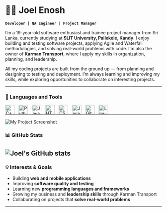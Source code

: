 # 👨‍💻 Joel Enosh

**`Developer | QA Engineer | Project Manager`**

I’m a 19-year-old software enthusiast and trainee project manager from Sri Lanka, currently studying at **SLIT University, Pallekele, Kandy**. I enjoy building and testing software projects, applying Agile and Waterfall methodologies, and solving real-world problems with code. I’m also the owner of **Karman Transport**, where I apply my skills in organization, planning, and leadership.

All my coding projects are built from the ground up — from planning and designing to testing and deployment. I’m always learning and improving my skills, while exploring opportunities to collaborate on interesting projects.

---

### 🧰 Languages and Tools

<img align="left" alt="C++" width="30px" style="padding-right:10px;" src="https://cdn.jsdelivr.net/gh/devicons/devicon/icons/cplusplus/cplusplus-line.svg"/>
<img align="left" alt="Python" width="30px" style="padding-right:10px;" src="https://cdn.jsdelivr.net/gh/devicons/devicon/icons/python/python-plain.svg"/>
<img align="left" alt="Java" width="30px" style="padding-right:10px;" src="https://cdn.jsdelivr.net/gh/devicons/devicon/icons/java/java-original.svg"/>
<img align="left" alt="HTML" width="30px" style="padding-right:10px;" src="https://cdn.jsdelivr.net/gh/devicons/devicon/icons/html5/html5-plain.svg"/>
<img align="left" alt="CSS" width="30px" style="padding-right:10px;" src="https://cdn.jsdelivr.net/gh/devicons/devicon/icons/css3/css3-plain.svg"/>
<img align="left" alt="JavaScript" width="30px" style="padding-right:10px;" src="https://cdn.jsdelivr.net/gh/devicons/devicon/icons/javascript/javascript-plain.svg"/>
<img align="left" alt="Git" width="30px" style="padding-right:10px;" src="https://cdn.jsdelivr.net/gh/devicons/devicon/icons/git/git-original.svg"/>
<img align="left" alt="Linux" width="30px" style="padding-right:10px;" src="https://cdn.jsdelivr.net/gh/devicons/devicon/icons/linux/linux-original.svg"/>
<br/>

---

![My Project Screenshot](https://github.com/user-attachments/assets/37c3fc52-3cb7-425e-9d38-2d312389c715)




### 📊 GitHub Stats

![Joel's GitHub stats](https://github-readme-stats.vercel.app/api?username=JoelE-dot&show_icons=true&theme=radical)
---

### 💡 Interests & Goals

- Building **web and mobile applications**  
- Improving **software quality and testing**  
- Learning new **programming languages and frameworks**  
- Growing my business and **leadership skills** through Karman Transport  
- Collaborating on projects that **solve real-world problems**

---

